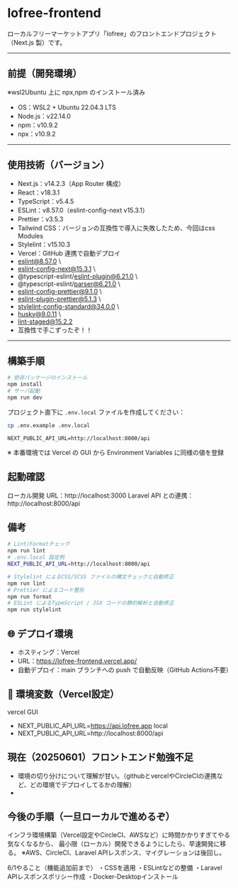 # lofree-frontend

ローカルフリーマーケットアプリ「lofree」のフロントエンドプロジェクト（Next.js 製）です。

---

## 前提（開発環境）

※wsl2Ubuntu 上に npx,npm のインストール済み

- OS：WSL2 + Ubuntu 22.04.3 LTS
- Node.js：v22.14.0
- npm：v10.9.2
- npx：v10.9.2

---

## 使用技術（バージョン）

- Next.js：v14.2.3（App Router 構成）
- React：v18.3.1
- TypeScript：v5.4.5
- ESLint：v8.57.0（eslint-config-next v15.3.1）
- Prettier：v3.5.3
- Tailwind CSS：バージョンの互換性で導入に失敗したため、今回はcss Modules
- Stylelint：v15.10.3
- Vercel：GitHub 連携で自動デプロイ
- eslint@8.57.0 \
- eslint-config-next@15.3.1 \
- @typescript-eslint/eslint-plugin@6.21.0 \
- @typescript-eslint/parser@6.21.0 \
- eslint-config-prettier@9.1.0 \
- eslint-plugin-prettier@5.1.3 \
- stylelint-config-standard@34.0.0 \
- husky@9.0.11 \
- lint-staged@15.2.2
- 互換性で手こずったぞ！！

---

## 構築手順

```bash
# 依存パッケージのインストール
npm install
# サーバ起動
npm run dev
```

プロジェクト直下に `.env.local` ファイルを作成してください：

```bash
cp .env.example .env.local
```

```.env.local
NEXT_PUBLIC_API_URL=http://localhost:8000/api
```

※ 本番環境では Vercel の GUI から Environment Variables に同様の値を登録

## 起動確認

ローカル開発 URL：http://localhost:3000
Laravel API との連携：http://localhost:8000/api

## 備考

```bash
# Lint/Formatチェック
npm run lint
# .env.local 設定例
NEXT_PUBLIC_API_URL=http://localhost:8000/api

# Stylelint によるCSS/SCSS ファイルの構文チェックと自動修正
npm run lint
# Prettier によるコード整形
npm run format
# ESLint によるTypeScript / JSX コードの静的解析と自動修正
npm run stylelint
```

## 🌐 デプロイ環境

- ホスティング：Vercel
- URL：https://lofree-frontend.vercel.app/
- 自動デプロイ：main ブランチへの push で自動反映（GitHub Actions不要）

## 🔐 環境変数（Vercel設定）

vercel GUI

- NEXT_PUBLIC_API_URL=https://api.lofree.app
  local
- NEXT_PUBLIC_API_URL=http://localhost:8000/api

## 現在（20250601）フロントエンド勉強不足

- 環境の切り分けについて理解が甘い。（githubとvercelやCircleCIの連携など、どの環境でデプロイしてるかの理解）
-

## 今後の手順（一旦ローカルで進めるぞ）

インフラ環境構築（Vercel設定やCircleCI、AWSなど）に時間かかりすぎてやる気なくなるから、
最小限（ローカル）開発できるようにしたら、早速開発に移る。
※AWS、CircleCI、Laravel APIレスポンス、マイグレーションは後回し。

6/1やること（機能追加前まで）
・CSSを適用
・ESLintなどの整備
・Laravel APIレスポンスポリシー作成
・Docker-Desktopインストール
